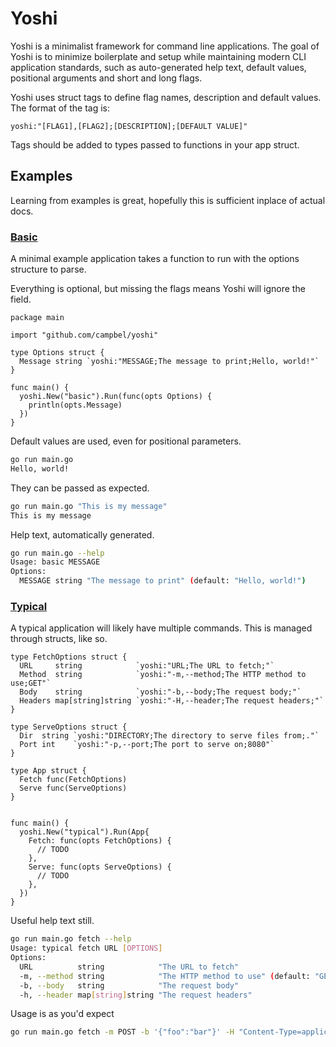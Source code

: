 # Yoshi

Yoshi is a minimalist framework for command line applications. The goal of Yoshi is to minimize boilerplate and setup while maintaining modern CLI application standards, such as auto-generated help text, default values, positional arguments and short and long flags.

Yoshi uses struct tags to define flag names, description and default values. The format of the tag is:

```golang
yoshi:"[FLAG1],[FLAG2];[DESCRIPTION];[DEFAULT VALUE]"
```

Tags should be added to types passed to functions in your app struct.

## Examples

Learning from examples is great, hopefully this is sufficient inplace of actual docs.

### [Basic](/examples/basic/main.go)

A minimal example application takes a function to run with the options structure to parse.

Everything is optional, but missing the flags means Yoshi will ignore the field.

```golang
package main

import "github.com/campbel/yoshi"

type Options struct {
  Message string `yoshi:"MESSAGE;The message to print;Hello, world!"`
}

func main() {
  yoshi.New("basic").Run(func(opts Options) {
    println(opts.Message)
  })
}
```

Default values are used, even for positional parameters.

```bash
go run main.go
Hello, world!
```

They can be passed as expected.

```bash
go run main.go "This is my message"
This is my message
```

Help text, automatically generated.

```bash
go run main.go --help
Usage: basic MESSAGE
Options:
  MESSAGE string "The message to print" (default: "Hello, world!")
```

### [Typical](/examples/typical/main.go)

A typical application will likely have multiple commands. This is managed through structs, like so.

```golang
type FetchOptions struct {
  URL     string            `yoshi:"URL;The URL to fetch;"`
  Method  string            `yoshi:"-m,--method;The HTTP method to use;GET"`
  Body    string            `yoshi:"-b,--body;The request body;"`
  Headers map[string]string `yoshi:"-H,--header;The request headers;"`
}

type ServeOptions struct {
  Dir  string `yoshi:"DIRECTORY;The directory to serve files from;."`
  Port int    `yoshi:"-p,--port;The port to serve on;8080"`
}

type App struct {
  Fetch func(FetchOptions)
  Serve func(ServeOptions)
}


func main() {
  yoshi.New("typical").Run(App{
    Fetch: func(opts FetchOptions) {
      // TODO
    },
    Serve: func(opts ServeOptions) {
      // TODO
    },
  })
}
```

Useful help text still.

```bash
go run main.go fetch --help
Usage: typical fetch URL [OPTIONS]
Options:
  URL          string            "The URL to fetch"
  -m, --method string            "The HTTP method to use" (default: "GET")
  -b, --body   string            "The request body"
  -h, --header map[string]string "The request headers"
```

Usage is as you'd expect

```bash
go run main.go fetch -m POST -b '{"foo":"bar"}' -H "Content-Type=application/json" http://httpbin.org/post
```

